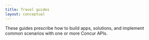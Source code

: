 ```yaml
---
title: Travel guides
layout: conceptual
---
```

These guides prescribe how to build apps, solutions, and  implement common scenarios with one or more Concur APIs.
